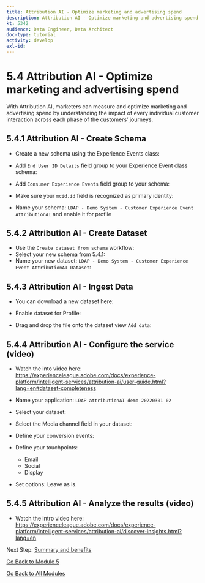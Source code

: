 ```yaml
---
title: Attribution AI - Optimize marketing and advertising spend
description: Attribution AI - Optimize marketing and advertising spend
kt: 5342
audience: Data Engineer, Data Architect
doc-type: tutorial
activity: develop
exl-id: 
---
```

# 5.4 Attribution AI - Optimize marketing and advertising spend

With Attribution AI, marketers can measure and optimize marketing and advertising spend by understanding the impact of every individual customer interaction across each phase of the customers’ journeys.

## 5.4.1 Attribution AI - Create Schema

* Create a new schema using the Experience Events class:

* Add `End User ID Details` field group to your Experience Event class schema:

* Add `Consumer Experience Events` field group to your schema:

* Make sure your `mcid.id` field is recognized as primary identity:

* Name your schema: `LDAP - Demo System - Customer Experience Event AttributionAI` and enable it for profile

## 5.4.2 Attribution AI - Create Dataset

* Use the `Create dataset from schema` workflow:
* Select your new schema from 5.4.1:
* Name your new dataset: `LDAP - Demo System - Customer Experience Event AttributionAI Dataset`:

## 5.4.3 Attribution AI - Ingest Data

* You can download a new dataset here: 

* Enable dataset for Profile:

* Drag and drop the file onto the dataset view `Add data`:

## 5.4.4 Attribution AI - Configure the service (video)

* Watch the into video here: https://experienceleague.adobe.com/docs/experience-platform/intelligent-services/attribution-ai/user-guide.html?lang=en#dataset-completeness 

* Name your application: `LDAP attributionAI demo 20220301 02`

* Select your dataset:

* Select the Media channel field in your dataset:

* Define your conversion events:

* Define your touchpoints:
  - Email
  - Social
  - Display

* Set options: Leave as is.

## 5.4.5 Attribution AI - Analyze the results (video)

* Watch the intro video here: https://experienceleague.adobe.com/docs/experience-platform/intelligent-services/attribution-ai/discover-insights.html?lang=en


Next Step: [Summary and benefits](./summary.md)

[Go Back to Module 5](./intelligent-services.md)

[Go Back to All Modules](./../../overview.md)
